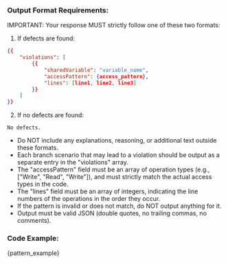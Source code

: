 ### Output Format Requirements:
IMPORTANT: Your response MUST strictly follow one of these two formats:

1. If defects are found:
```json
{{
    "violations": [
        {{
            "sharedVariable": "variable_name",
            "accessPattern": {access_pattern},
            "lines": [line1, line2, line3]
        }}
    ]
}}

```

2. If no defects are found:
```plaintext
No defects.
```

- Do NOT include any explanations, reasoning, or additional text outside these formats.
- Each branch scenario that may lead to a violation should be output as a separate entry in the "violations" array.
- The "accessPattern" field must be an array of operation types (e.g., ["Write", "Read", "Write"]), and must strictly match the actual access types in the code.
- The "lines" field must be an array of integers, indicating the line numbers of the operations in the order they occur.
- If the pattern is invalid or does not match, do NOT output anything for it.
- Output must be valid JSON (double quotes, no trailing commas, no comments).

### Code Example:
{pattern_example}
